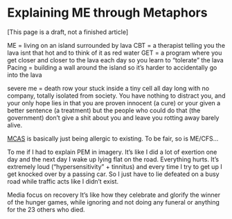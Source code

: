 # Explaining ME through Metaphors
[This page is a draft, not a finished article]

ME = living on an island surrounded by
lava 
CBT = a therapist telling you the lava isnt that hot and to think of it as red water
GET = a program where you get closer and closer to the lava each day so you learn to “tolerate” the lava
Pacing = building a wall around the island so it’s harder to accidentally go into the lava

 severe me = death row
your stuck inside a tiny cell all day long with no company, totally isolated from society. You have nothing to distract you, and your only hope lies in that you are proven innocent (a cure) or your given a better sentence (a treatment) but the people who could do that (the government) don’t give a shit about you and leave you rotting away barely alive.

[MCAS](https://x.com/hashtag/MCAS?src=hashtag_click) is basically just being allergic to existing. To be fair, so is ME/CFS…

To me if I had to explain PEM in imagery. It’s like I did a lot of exertion one day and the next day I wake up lying flat on the road. Everything hurts. It’s extremely loud (“hypersensitivity” + tinnitus) and every time I try to get up I get knocked over by a passing car. So I just have to lie defeated on a busy road while traffic acts like I didn’t exist.


Media focus on recovery
It’s like how they celebrate and glorify the winner of the hunger games, while ignoring and not doing any funeral or anything for the 23 others who died.
